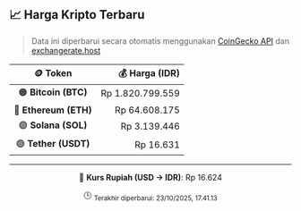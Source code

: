 

<!-- HARGA_KRIPTO -->
## 📈 Harga Kripto Terbaru

> Data ini diperbarui secara otomatis menggunakan [CoinGecko API](https://www.coingecko.com/) dan [exchangerate.host](https://exchangerate.host/)

<div align="center">

| 🪙 Token | 💰 Harga (IDR) |
|:------:|---------------:|
| 🟠 **Bitcoin (BTC)**   | Rp 1.820.799.559 |
| 🔵 **Ethereum (ETH)**  | Rp 64.608.175 |
| 🟣 **Solana (SOL)**    | Rp 3.139.446 |
| 🟢 **Tether (USDT)**   | Rp 16.631 |

---

💱 **Kurs Rupiah (USD → IDR)**: Rp 16.624

🕒 <sub>Terakhir diperbarui: 23/10/2025, 17.41.13</sub>

</div>
<!-- /HARGA_KRIPTO -->